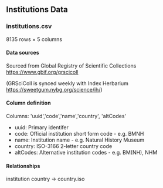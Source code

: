 ## Institutions Data
### institutions.csv
8135 rows × 5 columns

#### Data sources

Sourced from Global Registry of Scientific Collections https://www.gbif.org/grscicoll

(GRSciColl is synced weekly with Index Herbarium https://sweetgum.nybg.org/science/ih/)

#### Column definition

Columns: 'uuid','code','name','country', 'altCodes'

* uuid: Primary identifer
* code: Official institution short form code - e.g. BMNH
* name: Institution name - e.g. Natural History Museum
* country: ISO-3166 2-letter country code
* altCodes: Alternative institution codes - e.g. BM(NH), NHM

#### Relationships

institution country -> country.iso

